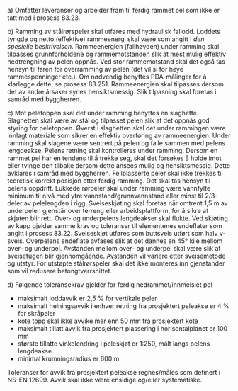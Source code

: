 a) Omfatter leveranser og arbeider fram til ferdig rammet pel som ikke er tatt med i prosess 83.23.

b) Ramming av stålrørspeler skal utføres med hydraulisk fallodd.
Loddets tyngde og netto (effektive) rammeenergi skal være som angitt i *den spesielle beskrivelsen*. Rammeenergien (fallhøyden) under ramming skal tilpasses grunnforholdene og rammemotstanden slik at mest mulig effektiv nedtrengning av pelen oppnås. Ved stor rammemotstand skal det også tas hensyn til faren for overramming av pelen (det vil si for høye rammespenninger etc.). Om nødvendig benyttes PDA-målinger for å klarlegge dette, se prosess 83.251.
Rammeenergien skal tilpasses dersom det av andre årsaker synes hensiktsmessig. Slik tilpasning skal foretas i samråd med byggherren.

c) Mot peletoppen skal det under ramming benyttes en slaghette. Slaghetten skal være av stål og tilpasset pelen slik at det oppnås god styring for peletoppen. Øverst i slaghetten skal det under rammingen være innlagt materiale som sikrer en effektiv overføring av rammeenergien.
Under ramming skal slagene være sentrert på pelen og falle sammen med pelens lengdeakse.
Pelens retning skal kontrolleres under ramming. Dersom en rammet pel har en tendens til å trekke seg, skal det forsøkes å holde imot eller tvinge den tilbake dersom dette ansees mulig og hensiktsmessig. Dette avklares i samråd med byggherren. Feilplasserte peler skal ikke trekkes til teoretisk korrekt posisjon etter ferdig ramming.
Det skal tas hensyn til pelens oppdrift. Lukkede rørpeler skal under ramming være vannfylte minimum til nivå med ytre vannstand/grunnvannstand eller minst til 2/3-deler av pelelengden i rigg.
Sveiseskjøting skal foretas når omtrent 1,5 m av underpelen gjenstår over terreng eller arbeidsplattform, for å sikre at skjøten blir rett. Over- og underpelens lengdeakser skal flukte. Ved skjøting av kapp gjelder samme krav og toleranser til elementenes endeflater som angitt i prosess 83.22.
Sveiseskjøt utføres som buttsveis utført som halv v-sveis. Overpelens endeflate avfases slik at det dannes en 45° kile mellom over- og underpel. Avstanden mellom over- og underpel skal være slik at sveisefugen blir gjennomgående. Avstanden vil variere etter sveisemetode og utstyr. For utstøpte stålrørspeler skal det ikke monteres inn gjenstander som vil redusere betongtverrsnittet.

d) Følgende toleransekrav gjelder for ferdig nedrammet/innmeislet pel
-  maksimalt loddavvik er 2,5 % for vertikale peler
-  maksimalt helningsavvik i enhver retning fra prosjektert peleakse er 4 % for skråpeler
-  kote topp skal ikke avvike mer enn 50 mm fra prosjektert kote
-  maksimalt tillatt avvik fra prosjektert plassering i horisontalplanet er 100 mm
-  største tillatte vinkelendring i peleskjøt er 1:250, målt langs pelens lengdeakse
-  minimal krumningsradius er 600 m

Toleranser for avvik fra prosjektert peleakse regnes/måles som definert i NS-EN 12699. Avvik skal ikke være ensidige og/eller systematiske.

